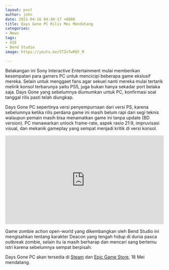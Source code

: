 ```yaml
---
layout: post
author: john
date: 2021-04-16 04:40:17 +0800
title: Days Gone PC Rilis Mei Mendatang
categories:
- News
tags:
- SIE
- Bend Studio
image: https://youtu.be/5TZxTwRQY_M

---
```

Belakangan ini Sony Interactive Entertainment mulai memberikan kesempatan para gamers PC untuk mencicipi beberapa game ekslusif mereka. Selain untuk menggaet fans agar sekuel nanti mereka mulai tertarik melirik konsol terbarunya yaitu PS5, juga bukan hanya sekadar port belaka saja. Days Gone yang sebelumnya diumumkan untuk PC, konfirmasi soal tanggal rilis pasti telah diungkap.

Days Gone PC sepertinya versi penyempurnaan dari versi PS, karena sebelumnya ketika rilis perdana game ini masih belum rapi dari segi teknis walaupun pemain masih bisa menamatkan game ini tanpa update (BD version). PC menawarkan unlock frame-rate, aspek rasio 21:9, impruvisasi visual, dan mekanik gameplay yang sempat menjadi kritik di versi konsol. 

<style>.embed-container { position: relative; padding-bottom: 56.25%; height: 0; overflow: hidden; max-width: 100%; } .embed-container iframe, .embed-container object, .embed-container embed { position: absolute; top: 0; left: 0; width: 100%; height: 100%; }</style><div class='embed-container'><iframe src='https://www.youtube.com/embed//5TZxTwRQY_M' frameborder='0' allowfullscreen></iframe></div>

Game zombie action open-world yang dikembangkan oleh Bend Studio ini mengisahkan tentang karakter Deacon yang tengah hidup di dunia pasca outbreak zombie, selain itu ia masih berharap dan mencari sang bertemu istri karena sebelumnya sempat berpisah.

Days Gone PC akan tersedia di [Steam](https://store.steampowered.com/app/1259420/Days_Gone/) dan [Epic Game Store](https://www.epicgames.com/store/en-US/p/days-gone), 18 Mei mendatang.